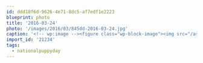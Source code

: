 ```yaml
---
id: ddd18f6d-9626-4e71-8dc5-af7edf1e2223
blueprint: photo
title: '2016-03-24'
photo: '/images/2016/03/845dd-2016-03-24.jpg'
caption: '<!-- wp:image --><figure class="wp-block-image"><img src="/assets/images/2016/03/845dd-2016-03-24.jpg" /></figure><!-- /wp:image --><!-- wp:paragraph --><p>"What, do I have something on my face? " #nationalpuppyday</p><!-- /wp:paragraph -->'
import_id: '21234'
tags:
  - nationalpuppyday
---
```

